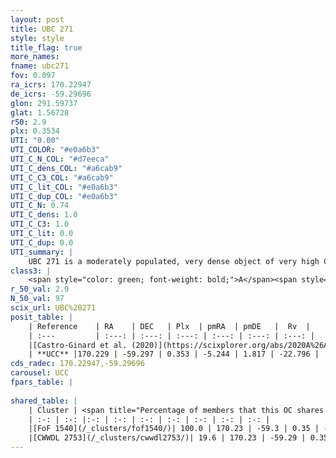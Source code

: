 ```yaml
---
layout: post
title: UBC 271
style: style
title_flag: true
more_names: 
fname: ubc271
fov: 0.097
ra_icrs: 170.22947
de_icrs: -59.29696
glon: 291.59737
glat: 1.56728
r50: 2.9
plx: 0.3534
UTI: "0.00"
UTI_COLOR: "#e0a6b3"
UTI_C_N_COL: "#d7eeca"
UTI_C_dens_COL: "#a6cab9"
UTI_C_C3_COL: "#a6cab9"
UTI_C_lit_COL: "#e0a6b3"
UTI_C_dup_COL: "#e0a6b3"
UTI_C_N: 0.74
UTI_C_dens: 1.0
UTI_C_C3: 1.0
UTI_C_lit: 0.0
UTI_C_dup: 0.0
UTI_summary: |
    UBC 271 is a moderately populated, very dense object of very high C3 quality. It is rarely studied in the literature.<br><br><span style="color: #99180f; font-weight: bold;">Warning: </span>This is very likely a duplicate object, which shares a large percentage of members with at least one previously reported entry.
class3: |
    <span style="color: green; font-weight: bold;">A</span><span style="color: green; font-weight: bold;">A</span>
r_50_val: 2.9
N_50_val: 97
scix_url: UBC%20271
posit_table: |
    | Reference    | RA    | DEC   | Plx  | pmRA  | pmDE   |  Rv  |
    | :---         | :---: | :---: | :---: | :---: | :---: | :---: |
    |[Castro-Ginard et al. (2020)](https://scixplorer.org/abs/2020A%26A...635A..45C) | 170.221 | -59.296 | 0.352 | -5.247 | 1.795 | -- |
    | **UCC** |170.229 | -59.297 | 0.353 | -5.244 | 1.817 | -22.796 | 
cds_radec: 170.22947,-59.29696
carousel: UCC
fpars_table: |
    
shared_table: |
    | Cluster | <span title="Percentage of members that this OC shares with the ones listed">%</span>   | RA   | DEC   | Plx   | pmRA  | pmDE  | Rv | UTI |
    | :-: | :-: |:-: | :-: | :-: | :-: | :-: | :-: | :-: |
    |[FoF 1540](/_clusters/fof1540/)| 100.0 | 170.23 | -59.3 | 0.35 | -5.24 | 1.82 | -22.8 |0.85 |
    |[CWWDL 2753](/_clusters/cwwdl2753/)| 19.6 | 170.23 | -59.29 | 0.35 | -5.35 | 1.82 | -21.18 |0.04 |
---
```

